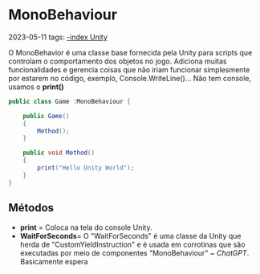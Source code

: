 # MonoBehaviour
2023-05-11
tags: [-index Unity](-index%20Unity.md)

O MonoBehavior é uma classe base fornecida pela Unity para scripts que controlam o comportamento dos objetos no jogo. Adiciona muitas funcionalidades e gerencia coisas que não iriam funcionar simplesmente por estarem no código, exemplo, Console.WriteLine()... Não tem console, usamos o **print()**

~~~cs
public class Game :MonoBehaviour {

	public Game()
	{
		Method();
	}

	public void Method()
	{
		print("Hello Unity World");
	}
}
~~~


## Métodos

* **print** = Coloca na tela do console Unity.
* **WaitForSeconds**= O "WaitForSeconds" é uma classe da Unity que herda de "CustomYieldInstruction" e é usada em corrotinas que são executadas por meio de componentes "MonoBehaviour" ~ *ChatGPT*. Basicamente espera 
